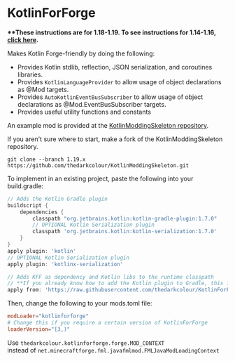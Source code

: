 # KotlinForForge
**\*\*These instructions are for 1.18-1.19. To see instructions for 1.14-1.16, [click here](https://github.com/thedarkcolour/KotlinForForge/blob/1.x/README.md).**

Makes Kotlin Forge-friendly by doing the following:
- Provides Kotlin stdlib, reflection, JSON serialization, and coroutines libraries.
- Provides `KotlinLanguageProvider` to allow usage of object declarations as @Mod targets.
- Provides `AutoKotlinEventBusSubscriber` to allow usage of object declarations as @Mod.EventBusSubscriber targets.
- Provides useful utility functions and constants

An example mod is provided at the [KotlinModdingSkeleton repository](https://github.com/thedarkcolour/KotlinModdingSkeleton/tree/1.19.x).

If you aren't sure where to start, make a fork of the KotlinModdingSkeleton repository.
```git
git clone --branch 1.19.x https://github.com/thedarkcolour/KotlinModdingSkeleton.git
```

To implement in an existing project, paste the following into your build.gradle:
```groovy
// Adds the Kotlin Gradle plugin
buildscript {
    dependencies {
        classpath "org.jetbrains.kotlin:kotlin-gradle-plugin:1.7.0"
        // OPTIONAL Kotlin Serialization plugin
        classpath 'org.jetbrains.kotlin:kotlin-serialization:1.7.0'
    }
}
apply plugin: 'kotlin'
// OPTIONAL Kotlin Serialization plugin
apply plugin: 'kotlinx-serialization'

// Adds KFF as dependency and Kotlin libs to the runtime classpath
// **If you already know how to add the Kotlin plugin to Gradle, this is the only line you need for KFF
apply from: 'https://raw.githubusercontent.com/thedarkcolour/KotlinForForge/site/thedarkcolour/kotlinforforge/gradle/kff-3.7.1.gradle'

```
Then, change the following to your mods.toml file:
```toml
modLoader="kotlinforforge"
# Change this if you require a certain version of KotlinForForge
loaderVersion="[3,)"
```

Use
```thedarkcolour.kotlinforforge.forge.MOD_CONTEXT```              
instead of ```net.minecraftforge.fml.javafmlmod.FMLJavaModLoadingContext```
